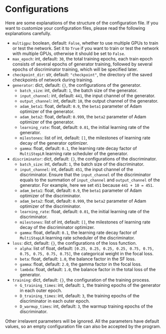# Configurations

Here are some explanations of the structure of the configuration file. If you want to customize your configuration files, please read the following explanations carefully.

- `multigpu`: boolean, default: `False`, whether to use multiple GPUs to train or test the network. Set it to `True` if you want to train or test the network with multiple GPUs, otherwise it should be set to `False`.
- `max_epoch`: int, default: `30`, the total training epochs, each train epoch consists of several epochs of generator training, followed by several epochs of discriminator training, which will be specified later.
- `checkpoint_dir`: str, default: `"checkpoint"`, the directory of the saved checkpoints of network during training.
- `generator`: dict, default: `{}`, the configurations of the generator.
  - `batch_size`: int, default: `1`, the batch size of the generator.
  - `input_channel`: int, default: `441`, the input channel of the generator.
  - `output_channel`: int, default: `10`, the output channel of the generator.
  - `adam_beta1`: float, default: `0.9`, the `beta1` parameter of Adam optimizer of the generator.
  - `adam_beta2`: float, default: `0.999`, the `beta2` parameter of Adam optimizer of the generator.
  - `learning_rate`: float, default: `0.01`, the initial learning rate of the generator.
  - `milestones`: list of int, default: `[]`, the milestones of learning rate decay of the generator optimizer.
  - `gamma`: float, default: `0.1`, the learning rate decay factor of `MultiStepLR` learning rate scheduler of the generator.
- `discriminator`: dict, default: `{}`, the configurations of the discriminator.
  - `batch_size`: int, default: `1`, the batch size of the discriminator.
  - `input_channel`: int, default: `451`, the input channel of the discriminator. Ensure that the `input_channel` of the discriminator equals to the summation of `input_channel` and `output_channel` of the generator. For example, here we set `451` because `441 + 10 = 451`.
  - `adam_beta1`: float, default: `0.9`, the `beta1` parameter of Adam optimizer of the discriminator.
  - `adam_beta2`: float, default: `0.999`, the `beta2` parameter of Adam optimizer of the discriminator.
  - `learning_rate`: float, default: `0.01`, the initial learning rate of the discriminator.
  - `milestones`: list of int, default: `[]`, the milestones of learning rate decay of the discriminator optimizer.
  - `gamma`: float, default: `0.1`, the learning rate decay factor of `MultiStepLR` learning rate scheduler of the discriminator.
- `loss`: dict, default: `{}`, the configurations of the loss function.
  - `alpha`: list of float, default: `[0.25, 0.25, 0.25, 0.25, 0.75, 0.75, 0.75, 0.75, 0.75, 0.75]`, the categorical weight in the focal loss.
  - `beta`: float, default: `1.0`, the balance factor in the SF loss.
  - `gamma`: float, default: `2.0`, the gamma factor in the focal loss.
  - `lambda`: float, default: `1.0`, the balance factor in the total loss of the generator.
- `training`: dict, default: `{}`, the configuration of the training process.
  - `G_training_times`: int, default: `1`, the training epochs of the generator in each outer epoch.
  - `D_training_times`: int, default: `3`, the training epochs of the discriminator in each outer epoch.
  - `D_warmup_times`: int, default: `3`, the warmup training epochs of the discriminator.

Other irrelavent parameters will be ignored. All the parameters have default values, so an empty configuration file can also be accepted by the program.
